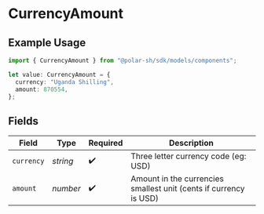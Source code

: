# CurrencyAmount

## Example Usage

```typescript
import { CurrencyAmount } from "@polar-sh/sdk/models/components";

let value: CurrencyAmount = {
  currency: "Uganda Shilling",
  amount: 870554,
};
```

## Fields

| Field                                                             | Type                                                              | Required                                                          | Description                                                       |
| ----------------------------------------------------------------- | ----------------------------------------------------------------- | ----------------------------------------------------------------- | ----------------------------------------------------------------- |
| `currency`                                                        | *string*                                                          | :heavy_check_mark:                                                | Three letter currency code (eg: USD)                              |
| `amount`                                                          | *number*                                                          | :heavy_check_mark:                                                | Amount in the currencies smallest unit (cents if currency is USD) |